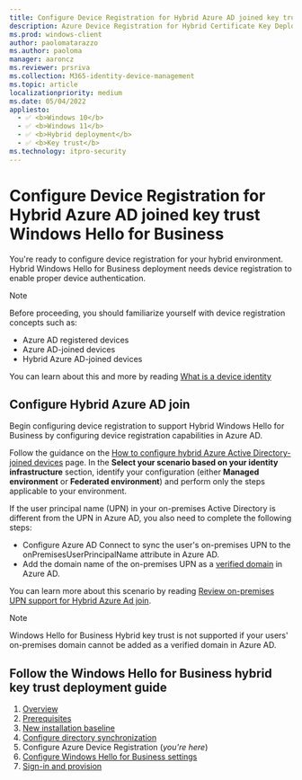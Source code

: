 ```yaml
---
title: Configure Device Registration for Hybrid Azure AD joined key trust Windows Hello for Business
description: Azure Device Registration for Hybrid Certificate Key Deployment (Windows Hello for Business)
ms.prod: windows-client
author: paolomatarazzo
ms.author: paoloma
manager: aaroncz
ms.reviewer: prsriva
ms.collection: M365-identity-device-management
ms.topic: article
localizationpriority: medium
ms.date: 05/04/2022
appliesto: 
  - ✅ <b>Windows 10</b>
  - ✅ <b>Windows 11</b>
  - ✅ <b>Hybrid deployment</b>
  - ✅ <b>Key trust</b>
ms.technology: itpro-security
---
```

# Configure Device Registration for Hybrid Azure AD joined key trust Windows Hello for Business

You're ready to configure device registration for your hybrid environment. Hybrid Windows Hello for Business deployment needs device registration to enable proper device authentication.

> [!NOTE]
> Before proceeding, you should familiarize yourself with device registration concepts such as:
> * Azure AD registered devices
> * Azure AD-joined devices
> * Hybrid Azure AD-joined devices
>
> You can learn about this and more by reading [What is a device identity](/azure/active-directory/devices/overview)

## Configure Hybrid Azure AD join

Begin configuring device registration to support Hybrid Windows Hello for Business by configuring device registration capabilities in Azure AD.

Follow the guidance on the [How to configure hybrid Azure Active Directory-joined devices](/azure/active-directory/devices/hybrid-azuread-join-plan) page. In the **Select your scenario based on your identity infrastructure** section, identify your configuration (either **Managed environment** or **Federated environment**) and perform only the steps applicable to your environment.

If the user principal name (UPN) in your on-premises Active Directory is different from the UPN in Azure AD, you also need to complete the following steps:

- Configure Azure AD Connect to sync the user's on-premises UPN to the onPremisesUserPrincipalName attribute in Azure AD.
- Add the domain name of the on-premises UPN as a [verified domain](/azure/active-directory/fundamentals/add-custom-domain) in Azure AD.

You can learn more about this scenario by reading [Review on-premises UPN support for Hybrid Azure Ad join](/azure/active-directory/devices/hybrid-azuread-join-plan#review-on-premises-ad-users-upn-support-for-hybrid-azure-ad-join).

> [!NOTE]
> Windows Hello for Business Hybrid key trust is not supported if your users' on-premises domain cannot be added as a verified domain in Azure AD.

## Follow the Windows Hello for Business hybrid key trust deployment guide

1. [Overview](hello-hybrid-cert-trust.md)
2. [Prerequisites](hello-hybrid-cert-trust-prereqs.md)
3. [New installation baseline](hello-hybrid-key-new-install.md)
4. [Configure directory synchronization](hello-hybrid-key-trust-dirsync.md)
5. Configure Azure Device Registration (*you're here*)
6. [Configure Windows Hello for Business settings](hello-hybrid-key-whfb-settings.md)
7. [Sign-in and provision](hello-hybrid-key-whfb-provision.md)
